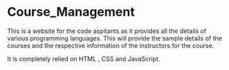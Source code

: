 # Course_Management

This is a website for the code aspitants as it provides all the details of various programming languages.
This will provide the sample details of the courses and the respective information of the instructors for the course.

It is completely relied on HTML , CSS and JavaScript.
